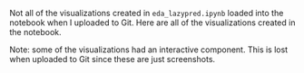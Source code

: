 Not all of the visualizations created in `eda_lazypred.ipynb` loaded into the notebook when I uploaded to Git. Here are all of the visualizations created in the notebook. 

Note: some of the visualizations had an interactive component. This is lost when uploaded to Git since these are just screenshots.
